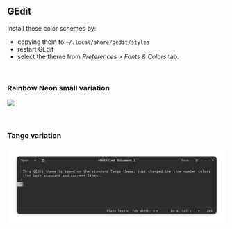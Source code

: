## GEdit

Install these color schemes by:
- copying them to `~/.local/share/gedit/styles`
- restart GEdit
- select the theme from _Preferences_ > _Fonts & Colors_ tab.

<br/>

### Rainbow Neon small variation

![](./gedit___rainbow-neon___adapta-nokto.png)


<br/>

### Tango variation

![](tango_dxps.png)

<br/>